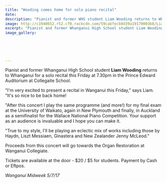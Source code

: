 ```yaml
---
title: "Wooding comes home for solo piano recital"
date: 
description: "Pianist and former WHS student Liam Wooding returns to Whanganui for a solo recital this Friday at 7.30pm in the Prince Edward Auditorium..."
image: http://c1940652.r52.cf0.rackcdn.com/59cabfecb8d39a19170003b8/Liam-wooding-on-piano-mid-week-july-2017.jpg
excerpt: "Pianist and former Whanganui High School student Liam Wooding returns to Whanganui for a solo recital this Friday at 7.30pm in the Prince Edward Auditorium at Collegaite School."
image_gallery:
    
    
    
    
    
---
```


<p>Pianist and former Whanganui High School student <strong>Liam Wooding</strong> returns to Whanganui for a solo recital this Friday at 7.30pm in the Prince Edward Auditorium at Collegaite School.</p>
<p class="element element-paragraph">"I'm very excited to present a recital in Wanganui this Friday," says Liam. "It's so nice to be back home!</p>
<p class="element element-paragraph">"After this concert I play the same programme (and more!) for my final exam at the University of Waikato, again in New Plymouth and finally, in Auckland as a semifinalist for the Wallace National Piano Competition. Your support as an audience is invaluable and I hope you can make it.</p>
<p class="element element-paragraph">"True to my style, I'll be playing an eclectic mix of works including those by Haydn, Liszt Messiaen, Ginastera and New Zealander Jenny McLeod."</p>
<p class="element element-paragraph">Proceeds from this concert will go towards the Organ Restoration at Wanganui Collegiate.</p>
<p class="element element-paragraph">Tickets are available at the door - $20 / $5 for students. Payment by Cash or Eftpos.</p>
<p><em>Wanganui Midweek 5/7/17</em></p>

